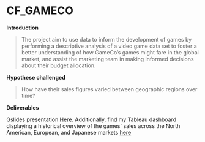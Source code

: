 # CF_GAMECO

**Introduction**

> The project aim to use data to inform the development of games by performing a descriptive analysis of a video game data set to foster a better understanding of how GameCo’s games might fare in the global market, and assist the marketing team in making informed decisions about their budget allocation.

**Hypothese challenged**

> How have their sales figures varied between geographic regions over time?

**Deliverables**

Gslides presentation [Here](https://docs.google.com/presentation/d/1gK0Oz7uwhUjIJ6HaFiY-toxk0ud-cEdl_Cp0cSBanZM/edit?usp=sharing). Additionally, find my Tableau dashboard displaying a historical overview of the games' sales across the North American, European, and Japanese markets [here](https://public.tableau.com/app/profile/m.lissa.tour./viz/VideoGamesSales_17024239784370/Dashboard1)
